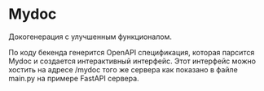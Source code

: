 # Mydoc
Докогенерация с улучшенным функционалом.

По коду бекенда генерится OpenAPI спецификация, которая парсится Mydoc и создается интерактивный интерфейс. Этот интерфейс можно хостить на адресе /mydoc того же сервера как показано в файле main.py на примере FastAPI сервера.

